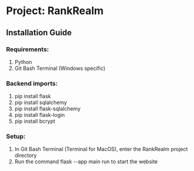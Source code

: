 # Project: RankRealm

## Installation Guide

### Requirements:
1. Python
2. Git Bash Terminal (Windows specific)

### Backend imports:
1. pip install flask
2. pip install sqlalchemy
3. pip install flask-sqlalchemy
4. pip install flask-login
5. pip install bcrypt

### Setup:
1. In Git Bash Terminal (Terminal for MacOS), enter the RankRealm project directory
2. Run the command flask --app main run to start the website